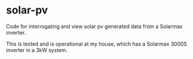 solar-pv
========

Code for interrogating and view solar pv generated data from a Solarmax 
inverter.

This is tested and is operational at my house, which has a Solarmax 3000S 
inverter in a 3kW system.


 